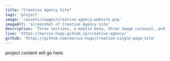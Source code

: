 ```yaml
---
title: "Creative Agency Site"
tags: 'project'
image: '/assets/images/creative-agency-website.png'
imageAlt: 'screenshot of Creative Agency site'
description: 'Three sections, a mobile menu, three image carousel, and built with a webpack workflow.'
live: 'https://marcus-hugo.github.io/creative-agency/'
github: 'https://github.com/marcus-hugo/creative-single-page-site'
---
```


project content will go here.
